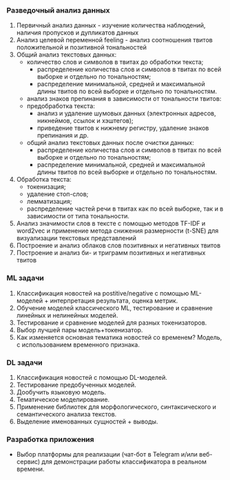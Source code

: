 ### Разведочный анализ данных
1. Первичный анализ данных - изучение количества наблюдений, наличия пропусков и дупликатов данных
2. Анализ целевой переменной feeling - анализ соотношения твитов положительной и позитивной тональностей
3. Общий анализ текстовых данных:
   * количество слов и символов в твитах до обработки текста;
     * распределение количества слов и символов в твитах по всей выборке и отдельно по тональностям;
     * распределение минимальной, средней и максимальной длины твитов по всей выборке и отдельно по тональностям.
   * анализ знаков препинания в зависимости от тональности твитов:
   * предобработка текста:
     * анализ и удаление шумовых данных (электронных адресов, никнеймов, ссылок и хэштегов);
     * приведение твитов к нижнему регистру, удаление знаков препинания и др.
   * общий анализ текстовых данных после очистки данных:
     * распределение количества слов и символов в твитах по всей выборке и отдельно по тональностям;
     * распределение минимальной, средней и максимальной длины твитов по всей выборке и отдельно по тональностям.
4. Обработка текста:
   * токенизация;
   * удаление стоп-слов;
   * лемматизация;
   * распределение частей речи в твитах как по всей выборке, так и в зависимости от типа тональности.
5. Анализ значимости слов в тексте с помощью методов TF-IDF и word2vec и применение метода снижения размерности (t-SNE) для визуализации текстовых представлений
6. Построение и анализ облаков слов позитивных и негативных твитов
7. Построение и анализ би- и триграмм позитивных и негативных твитов

### ML задачи
1. Классификация новостей на postitive/negative с помощью ML-моделей + интерпретация результата, оценка метрик.
2. Обучение моделей классического ML, тестирование и сравнение линейных и нелинейных моделей.
3. Тестирование и сравнение моделей для разных токенизаторов.
4. Выбор лучшей пары модель+токенизатор.
5. Как изменяется основная тематика новостей со временем? Модель, с использованием временного признака.

### DL задачи
1. Классификация новостей с помощью DL-моделей.
2. Тестирование предобученных моделей.
3. Дообучить языковую модель. 
4. Тематическое моделирование.
5. Применение библиотек для морфологического, синтаксического и семантического анализа текстов.
6. Выделение именованных сущностей + выводы.

### Разработка приложения
- Выбор платформы для реализации (чат-бот в Telegram и/или веб-сервис) для демонстрации работы классификатора в реальном времени.

   


